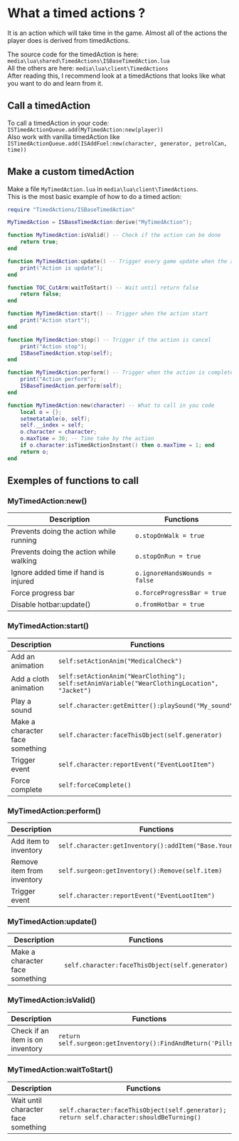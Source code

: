 # What a timed actions ?
It is an action which will take time in the game. Almost all of the actions the player does is derived from timedActions.

The source code for the timedAction is here: `media\lua\shared\TimedActions\ISBaseTimedAction.lua`  
All the others are here: `media\lua\client\TimedActions`  
After reading this, I recommend look at a timedActions that looks like what you want to do and learn from it.

## Call a timedAction
To call a timedAction in your code: `ISTimedActionQueue.add(MyTimedAction:new(player))`  
Also work with vanilla timedAction like `ISTimedActionQueue.add(ISAddFuel:new(character, generator, petrolCan, time))`  


## Make a custom timedAction
Make a file `MyTimedAction.lua` in `media\lua\client\TimedActions`.  
This is the most basic example of how to do a timed action:
```lua
require "TimedActions/ISBaseTimedAction"

MyTimedAction = ISBaseTimedAction:derive("MyTimedAction");

function MyTimedAction:isValid() -- Check if the action can be done
    return true;
end

function MyTimedAction:update() -- Trigger every game update when the action is perform
    print("Action is update");
end

function TOC_CutArm:waitToStart() -- Wait until return false
    return false;
end

function MyTimedAction:start() -- Trigger when the action start
    print("Action start");
end

function MyTimedAction:stop() -- Trigger if the action is cancel
    print("Action stop");
    ISBaseTimedAction.stop(self);
end

function MyTimedAction:perform() -- Trigger when the action is complete
    print("Action perform");
    ISBaseTimedAction.perform(self);
end

function MyTimedAction:new(character) -- What to call in you code
    local o = {};
    setmetatable(o, self);
    self.__index = self;
    o.character = character;
    o.maxTime = 30; -- Time take by the action
    if o.character:isTimedActionInstant() then o.maxTime = 1; end
    return o;
end
```


## Exemples of functions to call

### MyTimedAction:new()
| Description  | Functions |
| ------------- | ------------- |
| Prevents doing the action while running  | `o.stopOnWalk = true` |
| Prevents doing the action while walking  | `o.stopOnRun = true`  |
| Ignore added time if hand is injured | `o.ignoreHandsWounds = false` |
| Force progress bar | `o.forceProgressBar = true` |
| Disable hotbar:update() | `o.fromHotbar = true` |


### MyTimedAction:start()
| Description  | Functions |
| ------------- | ------------- |
| Add an animation  | `self:setActionAnim("MedicalCheck")` |
| Add a cloth animation  | `self:setActionAnim("WearClothing"); self:setAnimVariable("WearClothingLocation", "Jacket")`  |
| Play a sound | `self.character:getEmitter():playSound("My_sound")` |
| Make a character face something | `self.character:faceThisObject(self.generator)` |
| Trigger event | `self.character:reportEvent("EventLootItem")` |
| Force complete | `self:forceComplete()` |


### MyTimedAction:perform()
| Description  | Functions |
| ------------- | ------------- |
| Add item to inventory | `self.character:getInventory():addItem("Base.YourItem")` |
| Remove item from inventory | `self.surgeon:getInventory():Remove(self.item)` |
| Trigger event | `self.character:reportEvent("EventLootItem")` |


### MyTimedAction:update()
| Description  | Functions |
| ------------- | ------------- |
| Make a character face something | `self.character:faceThisObject(self.generator)` |


### MyTimedAction:isValid()
| Description  | Functions |
| ------------- | ------------- |
| Check if an item is on inventory | `return self.surgeon:getInventory():FindAndReturn('Pills')` |


### MyTimedAction:waitToStart()
| Description  | Functions |
| ------------- | ------------- |
| Wait until character face something | `self.character:faceThisObject(self.generator); return self.character:shouldBeTurning()` |
